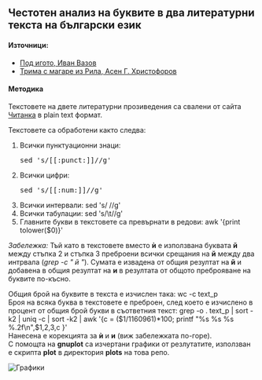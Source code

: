 ## Честотен анализ на буквите в два литературни текста на български език

#### Източници:

* [Под игото, Иван Вазов](https://chitanka.info/book/1773-pod-igoto)
* [Трима с магаре из Рила, Асен Г. Христофоров](https://chitanka.info/book/4233-trima-s-magare-iz-rila)

#### Методика

Текстовете на двете литературни прозиведения са свалени от сайта [Читанка](https://chitanka.info) в
plain text формат. 

Текстовете са обработени както следва:
 
1. Всички пунктуационни знаци: <pre>sed 's/[[:punct:]]//g'</pre>
1. Всички цифри: <pre>sed 's/[[:num:]]//g'</pre>
1. Всички интервали: sed 's/ //g'
1. Всички табулации: sed 's/\t//g'
1. Главните букви в текстовете са превърнати в редови: awk '{print tolower($0)}'   

*Забележка:* Тъй като в текстовете вместо __ѝ__ е използвана буквата __й__ между стъпка 2 и стъпка 3
преброени всички срещания на __й__ между два интрвала (*grep -c " й "*). Сумата е извадена от
общия резултат на __й__ и добавена в общия резултат на __и__ в резултата от общото преброяване на буквите по-късно.   

Общия брой на буквите в текста е изчислен така: wc -c text_p   
Броя на всяка буква в текстовете е преброен, след което е изчислено в процент от общия брой букви в
съответния текст: grep -o . text_p | sort -k2 | uniq -c | sort -k2 | awk '{c = ($1/1160961)*100; printf "%s %s %s %.2f\n",$1,$2,$3,c }'   
Нанесена е корекцията за __ѝ__ и __и__ (виж забележката по-горе).   
С помощта на __gnuplot__ са изчертани графики от резлутатите, използван е скрипта __plot__ в директория
__plots__ на това репо.   

![Графики](./graphs/pnr.png)

